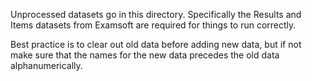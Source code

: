 Unprocessed datasets go in this directory. Specifically the Results and Items datasets from Examsoft are required for things to run correctly.

Best practice is to clear out old data before adding new data, but if not make sure that the names for the new data precedes the old data alphanumerically.